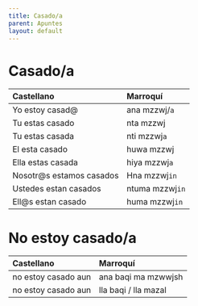 ```yaml
---
title: Casado/a
parent: Apuntes
layout: default
---
```


# Casado/a

| Castellano               | Marroquí        |
|:-------------------------|:----------------|
| Yo estoy casad@          | ana mzzwj/`a`   |
| Tu estas casado          | nta mzzwj       |
| Tu estas casada          | nti mzzwj`a`    |
| El esta casado           | huwa mzzwj      |
| Ella estas casada        | hiya mzzwj`a`   |
| Nosotr@s estamos casados | Hna mzzwj`in`   |
| Ustedes estan casados    | ntuma mzzwj`in` |
| Ell@s estan casado       | huma mzzwj`in`  |

# No estoy casado/a

| Castellano          | Marroquí             |
|:--------------------|:---------------------|
| no estoy casado aun | ana baqi ma mzwwjsh  |
| no estoy casado aun | lla baqi / lla mazal |

